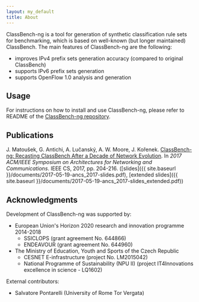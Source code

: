 ```yaml
---
layout: my_default
title: About
---
```


ClassBench-ng is a tool for generation of synthetic classification rule sets for benchmarking, which is based on well-known (but longer maintained) ClassBench. The main features of ClassBench-ng are the following:

- improves IPv4 prefix sets generation accuracy (compared to original ClassBench)
- supports IPv6 prefix sets generation
- supports OpenFlow 1.0 analysis and generation

## Usage

For instructions on how to install and use ClassBench-ng, please refer to README of the [ClassBench-ng repository](https://github.com/classbench-ng/classbench-ng).

## Publications

J. Matoušek, G. Antichi, A. Lučanský, A. W. Moore, J. Kořenek. [ClassBench-ng: Recasting ClassBench After a Decade of Network Evolution](http://dl.acm.org/citation.cfm?id=3101101). In *2017 ACM/IEEE Symposium on Architectures for Networking and Communications*. IEEE CS, 2017, pp. 204-216. ([slides]({{ site.baseurl }}/documents/2017-05-19-ancs_2017-slides.pdf), [extended slides]({{ site.baseurl }}/documents/2017-05-19-ancs_2017-slides_extended.pdf))

## Acknowledgments

Development of ClassBench-ng was supported by:

- European Union's Horizon 2020 research and innovation programme 2014-2018
  - SSICLOPS (grant agreement No. 644866)
  - ENDEAVOUR (grant agreement No. 644960)
- The Ministry of Education, Youth and Sports of the Czech Republic
  - CESNET E-infrastructure (project No. LM2015042)
  - National Programme of Sustainability (NPU II) (project IT4Innovations excellence in science - LQ1602)

External contributors:

- Salvatore Pontarelli (University of Rome Tor Vergata)
